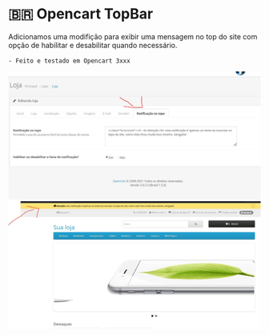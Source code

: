 # :brazil: Opencart TopBar
 Adicionamos uma modifição para exibir uma mensagem no top do site com opção de habilitar e desabilitar quando necessário.
 
	- Feito e testado em Opencart 3xxx

![Screenshot](screenshot2.jpg)
![Screenshot](screenshot1.jpg)
